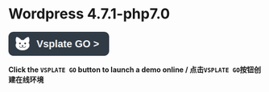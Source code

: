 # Wordpress 4.7.1-php7.0

<a href="https://www.vsplate.com/?docker-compose=https://github.com/vsplate/dcenvs/wordpress/4.7.1-php7.0"><img alt="VSPLATE GO" src="https://raw.githubusercontent.com/vsplate/images/master/vsgo_btn.png" width="200px"></a>

**Click the `VSPLATE GO` button to launch a demo online / 点击`VSPLATE GO`按钮创建在线环境**